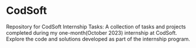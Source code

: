 # CodSoft
Repository for CodSoft Internship Tasks: A collection of tasks and projects completed during my one-month(October 2023) internship at CodSoft. Explore the code and solutions developed as part of the internship program.
